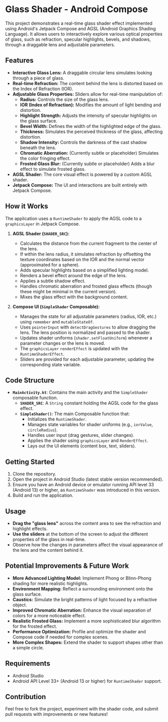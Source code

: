 # Glass Shader - Android Compose

This project demonstrates a real-time glass shader effect implemented using Android's Jetpack Compose and AGSL (Android Graphics Shading Language). It allows users to interactively explore various optical properties of glass, such as refraction, specular highlights, bevels, and shadows, through a draggable lens and adjustable parameters.

## Features

*   **Interactive Glass Lens:** A draggable circular lens simulates looking through a piece of glass.
*   **Real-time Refraction:** The content behind the lens is distorted based on the Index of Refraction (IOR).
*   **Adjustable Glass Properties:** Sliders allow for real-time manipulation of:
    *   **Radius:** Controls the size of the glass lens.
    *   **IOR (Index of Refraction):** Modifies the amount of light bending and distortion.
    *   **Highlight Strength:** Adjusts the intensity of specular highlights on the glass surface.
    *   **Bevel Width:** Defines the width of the highlighted edge of the glass.
    *   **Thickness:** Simulates the perceived thickness of the glass, affecting distortion.
    *   **Shadow Intensity:** Controls the darkness of the cast shadow beneath the lens.
    *   **Chromatic Aberration:** (Currently subtle or placeholder) Simulates the color fringing effect.
    *   **Frosted Glass Blur:** (Currently subtle or placeholder) Adds a blur effect to simulate frosted glass.
*   **AGSL Shader:** The core visual effect is powered by a custom AGSL shader.
*   **Jetpack Compose:** The UI and interactions are built entirely with Jetpack Compose.

## How it Works

The application uses a `RuntimeShader` to apply the AGSL code to a `graphicsLayer` in Jetpack Compose.

1.  **AGSL Shader (`SHADER_SRC`):**
    *   Calculates the distance from the current fragment to the center of the lens.
    *   If within the lens radius, it simulates refraction by offsetting the texture coordinates based on the IOR and the normal vector (approximated for a sphere).
    *   Adds specular highlights based on a simplified lighting model.
    *   Renders a bevel effect around the edge of the lens.
    *   Applies a subtle shadow effect.
    *   Handles chromatic aberration and frosted glass effects (though these might be minimal in the current version).
    *   Mixes the glass effect with the background content.

2.  **Compose UI (`SimpleShader` Composable):**
    *   Manages the state for all adjustable parameters (radius, IOR, etc.) using `remember` and `mutableStateOf`.
    *   Uses `pointerInput` with `detectDragGestures` to allow dragging the lens. The lens position is normalized and passed to the shader.
    *   Updates shader uniforms (`shader.setFloatUniform`) whenever a parameter changes or the lens is moved.
    *   The `graphicsLayer` `renderEffect` is updated with the `RuntimeShaderEffect`.
    *   Sliders are provided for each adjustable parameter, updating the corresponding state variable.

## Code Structure

*   **`MainActivity.kt`**: Contains the main activity and the `SimpleShader` composable function.
    *   **`SHADER_SRC`**: A `String` constant holding the AGSL code for the glass effect.
    *   **`SimpleShader()`**: The main Composable function that:
        *   Initializes the `RuntimeShader`.
        *   Manages state variables for shader uniforms (e.g., `iorValue`, `circleRadius`).
        *   Handles user input (drag gestures, slider changes).
        *   Applies the shader using `graphicsLayer` and `RenderEffect`.
        *   Lays out the UI elements (content box, text, sliders).

## Getting Started

1.  Clone the repository.
2.  Open the project in Android Studio (latest stable version recommended).
3.  Ensure you have an Android device or emulator running API level 33 (Android 13) or higher, as `RuntimeShader` was introduced in this version.
4.  Build and run the application.

## Usage

*   **Drag the "glass lens"** across the content area to see the refraction and highlight effects.
*   **Use the sliders** at the bottom of the screen to adjust the different properties of the glass in real-time.
*   Observe how the changes in parameters affect the visual appearance of the lens and the content behind it.

## Potential Improvements & Future Work

*   **More Advanced Lighting Model:** Implement Phong or Blinn-Phong shading for more realistic highlights.
*   **Environment Mapping:** Reflect a surrounding environment onto the glass surface.
*   **Caustics:** Simulate the bright patterns of light focused by a refractive object.
*   **Improved Chromatic Aberration:** Enhance the visual separation of colors for a more noticeable effect.
*   **Realistic Frosted Glass:** Implement a more sophisticated blur algorithm for the frosted effect.
*   **Performance Optimization:** Profile and optimize the shader and Compose code if needed for complex scenes.
*   **More Complex Shapes:** Extend the shader to support shapes other than a simple circle.

## Requirements

*   Android Studio
*   Android API Level 33+ (Android 13 or higher) for `RuntimeShader` support.

## Contribution

Feel free to fork the project, experiment with the shader code, and submit pull requests with improvements or new features!
